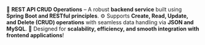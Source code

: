 🔄 **REST API CRUD Operations** – A robust **backend service** built using **Spring Boot and RESTful principles**. ⚙️ Supports **Create, Read, Update, and Delete (CRUD) operations** with seamless data handling via **JSON and MySQL**. 🚀 Designed for **scalability, efficiency, and smooth integration with frontend applications**!
